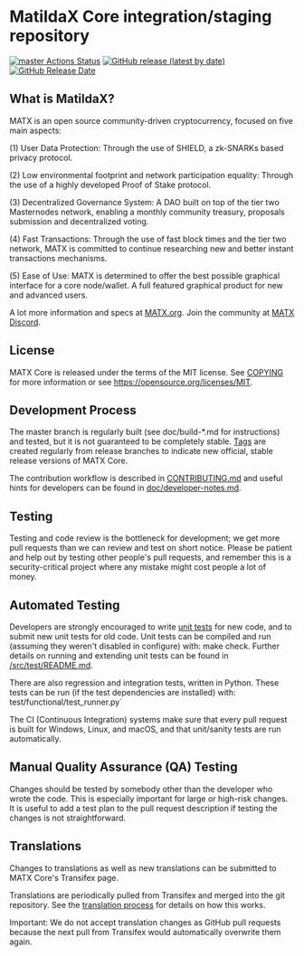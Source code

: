 MatildaX Core integration/staging repository
=====================================

[![master Actions Status](https://github.com/MatildaX-Official/MATX/workflows/CI%20Actions%20for%20MATX/badge.svg)](https://github.com/MatildaX-Official/MATX/actions)
[![GitHub release (latest by date)](https://img.shields.io/github/v/release/MatildaX-Official/matx?color=%235c4b7d&cacheSeconds=3600)](https://github.com/MatildaX-Official/MATX/releases)
[![GitHub Release Date](https://img.shields.io/github/release-date/MatildaX-Official/matx?color=%235c4b7d&cacheSeconds=3600)](https://github.com/MatildaX-Official/MATX/releases)

## What is MatildaX?

MATX is an open source community-driven cryptocurrency, focused on five main aspects:

(1) User Data Protection: Through the use of SHIELD, a zk-SNARKs based privacy protocol.

(2) Low environmental footprint and network participation equality: Through the use of a highly developed Proof of Stake protocol.

(3) Decentralized Governance System: A DAO built on top of the tier two Masternodes network, enabling a monthly community treasury, proposals submission and decentralized voting.

(4) Fast Transactions: Through the use of fast block times and the tier two network, MATX is committed to continue researching new and better instant transactions mechanisms.

(5) Ease of Use: MATX is determined to offer the best possible graphical interface for a core node/wallet. A full featured graphical product for new and advanced users.

A lot more information and specs at [MATX.org](https://www.matx.org/). Join the community at [MATX Discord](https://discordapp.com/invite/pHKPesCG).

## License
MATX Core is released under the terms of the MIT license. See [COPYING](https://github.com/MatildaX-Official/MATX/blob/master/COPYING) for more information or see https://opensource.org/licenses/MIT.

## Development Process

The master branch is regularly built (see doc/build-*.md for instructions) and tested, but it is not guaranteed to be completely stable. [Tags](https://github.com/MatildaX-Official/MATX/tags) are created regularly from release branches to indicate new official, stable release versions of MATX Core.

The contribution workflow is described in [CONTRIBUTING.md](https://github.com/MatildaX-Official/MATX/blob/master/CONTRIBUTING.md) and useful hints for developers can be found in [doc/developer-notes.md](https://github.com/MatildaX-Official/MATX/blob/master/doc/developer-notes.md).

## Testing

Testing and code review is the bottleneck for development; we get more pull requests than we can review and test on short notice. Please be patient and help out by testing other people's pull requests, and remember this is a security-critical project where any mistake might cost people a lot of money.

## Automated Testing

Developers are strongly encouraged to write [unit tests](https://github.com/MatildaX-Official/MATX/blob/master/src/test/README.md) for new code, and to submit new unit tests for old code. Unit tests can be compiled and run (assuming they weren't disabled in configure) with: make check. Further details on running and extending unit tests can be found in [/src/test/README.md](https://github.com/MatildaX-Official/MATX/blob/master/src/test/README.md).

There are also regression and integration tests, written in Python. These tests can be run (if the test dependencies are installed) with: test/functional/test_runner.py`

The CI (Continuous Integration) systems make sure that every pull request is built for Windows, Linux, and macOS, and that unit/sanity tests are run automatically.

## Manual Quality Assurance (QA) Testing

Changes should be tested by somebody other than the developer who wrote the code. This is especially important for large or high-risk changes. It is useful to add a test plan to the pull request description if testing the changes is not straightforward.

## Translations

Changes to translations as well as new translations can be submitted to MATX Core's Transifex page.

Translations are periodically pulled from Transifex and merged into the git repository. See the [translation process](https://github.com/MatildaX-Official/MATX/blob/master/doc/translation_process.md) for details on how this works.

Important: We do not accept translation changes as GitHub pull requests because the next pull from Transifex would automatically overwrite them again.
